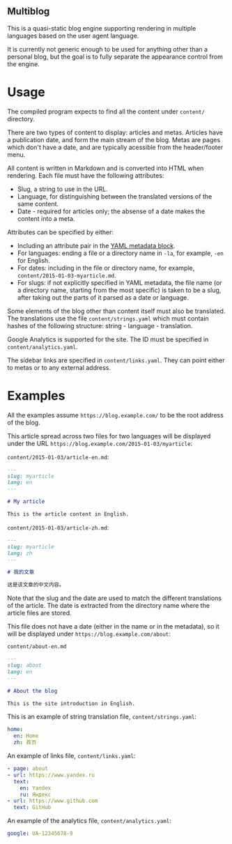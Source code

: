 Multiblog
---------

This is a quasi-static blog engine supporting rendering in multiple languages
based on the user agent language.

It is currently not generic enough to be used for anything other than a
personal blog, but the goal is to fully separate the appearance control from
the engine.

Usage
=====

The compiled program expects to find all the content under `content/`
directory.

There are two types of content to display: articles and metas. Articles have a
publication date, and form the main stream of the blog. Metas are pages which
don't have a date, and are typically acessible from the header/footer menu.

All content is written in Markdown and is converted into HTML when rendering.
Each file must have the following attributes:

* Slug, a string to use in the URL.
* Language, for distinguishing between the translated versions of the same
  content.
* Date - required for articles only; the absense of a date makes the content
  into a meta.

Attributes can be specified by either:

* Including an attribute pair in the [YAML metadata block][yaml-metadata].
* For languages: ending a file or a directory name in `-la`, for example, `-en`
  for English.
* For dates: including in the file or directory name, for example,
  `content/2015-01-03-myarticle.md`.
* For slugs: if not explicitly specified in YAML metadata, the file name (or a
  directory name, starting from the most specific) is taken to be a slug, after
  taking out the parts of it parsed as a date or language.

Some elements of the blog other than content itself must also be translated.
The translations use the file `content/strings.yaml` which must contain hashes
of the following structure: string - language - translation.

Google Analytics is supported for the site. The ID must be specified in
`content/analytics.yaml`.

The sidebar links are specified in `content/links.yaml`. They can point either
to metas or to any external address.


Examples
========

All the examples assume `https://blog.example.com/` to be the root address of
the blog.

This article spread across two files for two languages will be displayed under
the URL `https://blog.example.com/2015-01-03/myarticle`:

`content/2015-01-03/article-en.md`:

```markdown
---
slug: myarticle
lang: en
---

# My article

This is the article content in English.
```

`content/2015-01-03/article-zh.md`:

```markdown
---
slug: myarticle
lang: zh
---

# 我的文章

这是该文章的中文内容。
```

Note that the slug and the date are used to match the different translations
of the article. The date is extracted from the directory name where the
article files are stored.

This file does not have a date (either in the name or in the metadata), so it
will be displayed under `https://blog.example.com/about`:

`content/about-en.md`

```markdown
---
slug: about
lang: en
---

# About the blog

This is the site introduction in English.
```

This is an example of string translation file, `content/strings.yaml`:

```yaml
home:
  en: Home
  zh: 首页
```

An example of links file, `content/links.yaml`:

```yaml
- page: about
- url: https://www.yandex.ru
  text:
    en: Yandex
    ru: Яндекс
- url: https://www.github.com
  text: GitHub
```

An example of the analytics file, `content/analytics.yaml`:

```yaml
google: UA-12345678-9
```

[yaml-metadata]: http://johnmacfarlane.net/pandoc/demo/example9/pandocs-markdown.html#extension-yaml_metadata_block
